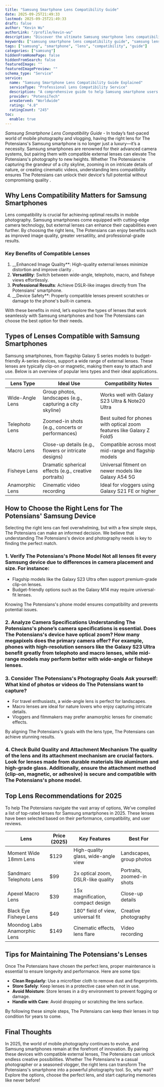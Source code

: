 ```yaml
---
title: "Samsung Smartphone Lens Compatibility Guide"
date: 2025-09-25T21:49:33
lastmod: 2025-09-25T21:49:33
draft: false
author: "Kevin Wu"
authorLink: "/profile/kevin-wu"
description: "Discover the ultimate Samsung smartphone lens compatibility guide! Learn how to choose the best lens for your device and elevate your mobile photography experience."
keywords: ["samsung smartphone lens compatibility guide", "samsung lens guide 2025", "best lenses for samsung smartphones"]
tags: ["samsung", "smartphone", "lens", "compatibility", "guide"]
categories: ["samsung"]
hiddenFromHomePage: false
hiddenFromSearch: false
featuredImage: ""
featuredImagePreview: ""
schema_type: "Service"
service:
  name: "Samsung Smartphone Lens Compatibility Guide Explained"
  serviceType: "Professional Lens Compatibility Service"
  description: "A comprehensive guide to help Samsung smartphone users find the perfect external lenses for their devices, enhancing photography and videography experiences."
  provider: "PotensiTech"
  areaServed: "Worldwide"
  rating: "4.8"
  ratingCount: "245"
toc:
  enable: true
---
```



*Samsung Smartphone Lens Compatibility Guide* - In today’s fast-paced world of mobile photography and vlogging, having the right lens for The Potensians's Samsung smartphone is no longer just a luxury—it’s a necessity.  Samsung smartphones are renowned for their advanced camera systems, but pairing them with compatible external lenses can elevate The Potensians's photography to new heights. Whether The Potensians’re capturing the grandeur of a city skyline, zooming in on intricate details of nature, or creating cinematic videos, understanding lens compatibility ensures The Potensians can unlock their device's full potential without compromising quality .

## Why Lens Compatibility Matters for Samsung Smartphones

Lens compatibility is crucial for achieving optimal results in mobile photography. Samsung smartphones come equipped with cutting-edge camera technology, but external lenses can enhance their capabilities even further. By choosing the right lens, The Potensians can enjoy benefits such as improved image quality, greater versatility, and professional-grade results.

### Key Benefits of Compatible Lenses

1. __Enhanced Image Quality**: High-quality external lenses minimize distortion and improve clarity . 
2. **Versatility**: Switch between wide-angle, telephoto, macro, and fisheye views effortlessly. 
3. **Professional Results**: Achieve DSLR-like images directly from The Potensians' smartphone. 
4. __Device Safety**: Properly compatible lenses prevent scratches or damage to the phone's built-in camera. 

With these benefits in mind, let’s explore the types of lenses that work seamlessly with Samsung smartphones and how The Potensians can choose the best option for their needs.

## Types of Lenses Compatible with Samsung Smartphones

Samsung smartphones, from flagship Galaxy S series models to budget-friendly A-series devices, support a wide range of external lenses. These lenses are typically clip-on or magnetic, making them easy to attach and use. Below is an overview of popular lens types and their ideal applications.

<div class="table-responsive">
<table class="html-table">
<thead>
<tr>
<th>Lens Type</th>
<th>Ideal Use</th>
<th>Compatibility Notes</th>
</tr>
</thead>
<tbody>
<tr>
<td>Wide-Angle Lens</td>
<td>Group photos, landscapes (e.g., capturing a city skyline)</td>
<td>Works well with Galaxy S23 Ultra & Note20 Ultra</td>
</tr>
<tr>
<td>Telephoto Lens</td>
<td>Zoomed-in shots (e.g., concerts or performances)</td>
<td>Best suited for phones with optical zoom features like Galaxy Z Fold5</td>
</tr>
<tr>
<td>Macro Lens</td>
<td>Close-up details (e.g., flowers or intricate designs)</td>
<td>Compatible across most mid-range and flagship models</td>
</tr>
<tr>
<td>Fisheye Lens</td>
<td>Dramatic spherical effects (e.g., creative portraits)</td>
<td>Universal fitment on newer models like Galaxy A54 5G</td>
</tr>
<tr>
<td>Anamorphic Lens</td>
<td>Cinematic video recording</td>
<td>Ideal for vloggers using Galaxy S21 FE or higher</td>
</tr>
</tbody>
</table>
</div>

## How to Choose the Right Lens for The Potensians' Samsung Device

Selecting the right lens can feel overwhelming, but with a few simple steps, The Potensians can make an informed decision. We believe that understanding The Potensians's device and photography needs is key to finding the perfect match.

### 1. Verify The Potensians's Phone Model Not all lenses fit every Samsung device due to differences in camera placement and size. For instance: 
- Flagship models like the Galaxy S23 Ultra often support premium-grade clip-on lenses. 
- Budget-friendly options such as the Galaxy M14 may require universal-fit lenses. 

Knowing The Potensians's phone model ensures compatibility and prevents potential issues.

### 2. Analyze Camera Specifications Understanding The Potensians's phone’s camera specifications is essential. Does The Potensians's device have optical zoom? How many megapixels does the primary camera offer? For example, phones with high-resolution sensors like the Galaxy S23 Ultra benefit greatly from telephoto and macro lenses, while mid-range models may perform better with wide-angle or fisheye lenses.

### 3. Consider The Potensians's Photography Goals Ask yourself: What kind of photos or videos do The Potensians want to capture? 
- For travel enthusiasts, a wide-angle lens is perfect for landscapes. 
- Macro lenses are ideal for nature lovers who enjoy capturing intricate details. 
- Vloggers and filmmakers may prefer anamorphic lenses for cinematic effects. 

By aligning The Potensians's goals with the lens type, The Potensians can achieve stunning results.

### 4. Check Build Quality and Attachment Mechanism The quality of the lens and its attachment mechanism are crucial factors. Look for lenses made from durable materials like aluminum and high-grade glass. Additionally, ensure the attachment method (clip-on, magnetic, or adhesive) is secure and compatible with The Potensians's phone model.

## Top Lens Recommendations for 2025

To help The Potensians navigate the vast array of options, We’ve compiled a list of top-rated lenses for Samsung smartphones in 2025. These lenses have been selected based on their performance, compatibility, and user reviews.

<div class="table-responsive">
<table class="html-table">
<thead>
<tr>
<th>Lens</th>
<th>Price (2025)</th>
<th>Key Features</th>
<th>Best For</th>
</tr>
</thead>
<tbody>
<tr>
<td>Moment Wide 18mm Lens</td>
<td>$129</td>
<td>High-quality glass, wide-angle view</td>
<td>Landscapes, group photos</td>
</tr>
<tr>
<td>Sandmarc Telephoto Lens</td>
<td>$99</td>
<td>2x optical zoom, DSLR-like quality</td>
<td>Portraits, zoomed-in shots</td>
</tr>
<tr>
<td>Apexel Macro Lens</td>
<td>$39</td>
<td>15x magnification, compact design</td>
<td>Close-up details</td>
</tr>
<tr>
<td>Black Eye Fisheye Lens</td>
<td>$49</td>
<td>180° field of view, universal fit</td>
<td>Creative photography</td>
</tr>
<tr>
<td>Moondog Labs Anamorphic Lens</td>
<td>$149</td>
<td>Cinematic effects, lens flare</td>
<td>Video recording</td>
</tr>
</tbody>
</table>
</div>

## Tips for Maintaining The Potensians's Lenses

Once The Potensians have chosen the perfect lens, proper maintenance is essential to ensure longevity and performance. Here are some tips: 
- **Clean Regularly**: Use a microfiber cloth to remove dust and fingerprints. 
- **Store Safely**: Keep lenses in a protective case when not in use. 
- **Avoid Moisture**: Store lenses in a dry environment to prevent fogging or damage. 
- **Handle with Care**: Avoid dropping or scratching the lens surface. 

By following these simple steps, The Potensians can keep their lenses in top condition for years to come.

## Final Thoughts

In 2025, the world of mobile photography continues to evolve, and Samsung smartphones remain at the forefront of innovation. By pairing these devices with compatible external lenses, The Potensians can unlock endless creative possibilities. Whether The Potensians’re a casual photographer or a seasoned vlogger, the right lens can transform The Potensians's smartphone into a powerful photography tool. So, why wait? Explore the options, choose the perfect lens, and start capturing memories like never before!